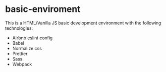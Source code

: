 # basic-enviroment

This is a HTML/Vanilla JS basic development environment with the following technologies:
- Airbnb eslint config
- Babel
- Normalize css
- Prettier
- Sass
- Webpack